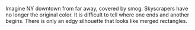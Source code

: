 Imagine NY downtown from far away, covered by smog. Skyscrapers have no longer the original color. It is difficult to tell where one ends and another begins. There is only an edgy silhouette that looks like merged rectangles.
